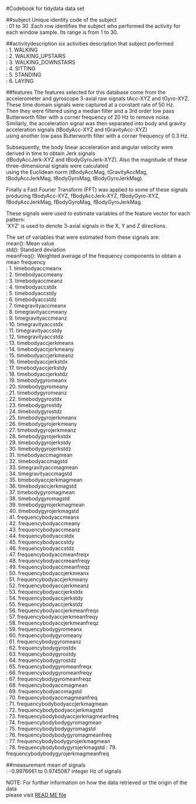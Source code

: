 #Codebook for tidydata data set

##subject
Unique identity code of the subject  
:        01 to 30  .Each row identifies the subject who performed the activity for each window sample. Its range is from 1 to 30.  

##activitydescription
six activities description that subject performed  
:        1. WALKING  
:        2. WALKING_UPSTAIRS  
:        3. WALKING_DOWNSTAIRS  
:        4. SITTING  
:        5. STANDING  
:        6. LAYING  

##features
The features selected for this database come from the accelerometer and gyroscope 3-axial raw signals tAcc-XYZ and tGyro-XYZ.  
These time domain signals were captured at a constant rate of 50 Hz.   
Then they were filtered using a median filter and a 3rd order low pass Butterworth filter with a corner frequency of 20 Hz to remove noise.  
Similarly, the acceleration signal was then separated into body and gravity acceleration signals (tBodyAcc-XYZ and tGravityAcc-XYZ)   
using another low pass Butterworth filter with a corner frequency of 0.3 Hz.  

Subsequently, the body linear acceleration and angular velocity were derived in time to obtain Jerk signals  
(tBodyAccJerk-XYZ and tBodyGyroJerk-XYZ). Also the magnitude of these three-dimensional signals were calculated  
using the Euclidean norm (tBodyAccMag, tGravityAccMag, tBodyAccJerkMag, tBodyGyroMag, tBodyGyroJerkMag).   

Finally a Fast Fourier Transform (FFT) was applied to some of these signals producing fBodyAcc-XYZ, fBodyAccJerk-XYZ, fBodyGyro-XYZ,  
fBodyAccJerkMag, fBodyGyroMag, fBodyGyroJerkMag.  

These signals were used to estimate variables of the feature vector for each pattern:  
'XYZ' is used to denote 3-axial signals in the X, Y and Z directions.  

The set of variables that were estimated from these signals are:  
mean(): Mean value  
std(): Standard deviation  
meanFreq(): Weighted average of the frequency components to obtain a mean frequency  
:        1. timebodyaccmeanx  
:        2. timebodyaccmeany  
:        3. timebodyaccmeanz  
:        4. timebodyaccstdx  
:        5. timebodyaccstdy  
:        6. timebodyaccstdz  
:        7. timegravityaccmeanx  
:        8. timegravityaccmeany  
:        9. timegravityaccmeanz  
:        10. timegravityaccstdx  
:        11. timegravityaccstdy  
:        12. timegravityaccstdz  
:        13. timebodyaccjerkmeanx  
:        14. timebodyaccjerkmeany  
:        15. timebodyaccjerkmeanz  
:        16. timebodyaccjerkstdx  
:        17. timebodyaccjerkstdy  
:        18. timebodyaccjerkstdz  
:        19. timebodygyromeanx  
:        20. timebodygyromeany  
:        21. timebodygyromeanz  
:        22. timebodygyrostdx  
:        23. timebodygyrostdy  
:        24. timebodygyrostdz  
:        25. timebodygyrojerkmeanx  
:        26. timebodygyrojerkmeany  
:        27. timebodygyrojerkmeanz  
:        28. timebodygyrojerkstdx  
:        29. timebodygyrojerkstdy  
:        30. timebodygyrojerkstdz  
:        31. timebodyaccmagmean  
:        32. timebodyaccmagstd  
:        33. timegravityaccmagmean  
:        34. timegravityaccmagstd  
:        35. timebodyaccjerkmagmean  
:        36. timebodyaccjerkmagstd  
:        37. timebodygyromagmean  
:        38. timebodygyromagstd  
:        39. timebodygyrojerkmagmean  
:        40. timebodygyrojerkmagstd  
:        41. frequencybodyaccmeanx  
:        42. frequencybodyaccmeany  
:        43. frequencybodyaccmeanz  
:        44. frequencybodyaccstdx  
:        45. frequencybodyaccstdy  
:        46. frequencybodyaccstdz  
:        47. frequencybodyaccmeanfreqx  
:        48. frequencybodyaccmeanfreqy  
:        49. frequencybodyaccmeanfreqz  
:        50. frequencybodyaccjerkmeanx  
:        51. frequencybodyaccjerkmeany  
:        52. frequencybodyaccjerkmeanz  
:        53. frequencybodyaccjerkstdx  
:        54. frequencybodyaccjerkstdy  
:        55. frequencybodyaccjerkstdz  
:        56. frequencybodyaccjerkmeanfreqx  
:        57. frequencybodyaccjerkmeanfreqy  
:        58. frequencybodyaccjerkmeanfreqz  
:        59. frequencybodygyromeanx  
:        60. frequencybodygyromeany  
:        61. frequencybodygyromeanz  
:        62. frequencybodygyrostdx  
:        63. frequencybodygyrostdy  
:        64. frequencybodygyrostdz  
:        65. frequencybodygyromeanfreqx  
:        66. frequencybodygyromeanfreqy  
:        67. frequencybodygyromeanfreqz  
:        68. frequencybodyaccmagmean  
:        69. frequencybodyaccmagstd  
:        70. frequencybodyaccmagmeanfreq  
:        71. frequencybodybodyaccjerkmagmean  
:        72. frequencybodybodyaccjerkmagstd  
:        73. frequencybodybodyaccjerkmagmeanfreq  
:        74. frequencybodybodygyromagmean  
:        75. frequencybodybodygyromagstd  
:        76. frequencybodybodygyromagmeanfreq  
:        77. frequencybodybodygyrojerkmagmean  
:        78. frequencybodybodygyrojerkmagstd
:        79. frequencybodybodygyrojerkmagmeanfreq  

##measurement
mean of signals  
:        -0.9976661 to 0.9745087 integer Hz of signals  


NOTE: For further information on how the data retrieved or the origin of the data  
please visit [READ ME file](https://github.com/Tomo230485/Getting-and-Cleaning-data-assignment/blob/master/README.md)